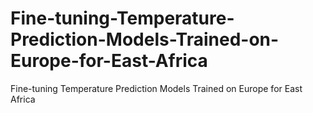 # Fine-tuning-Temperature-Prediction-Models-Trained-on-Europe-for-East-Africa
Fine-tuning Temperature Prediction Models Trained on Europe for East Africa
